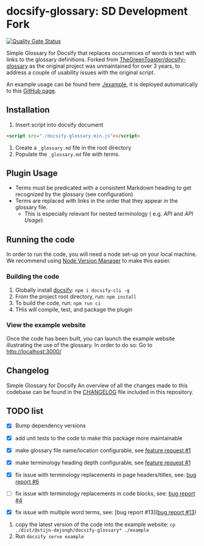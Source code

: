 # docsify-glossary: SD Development Fork

[![Quality Gate Status](https://sonarcloud.io/api/project_badges/measure?project=stijn-dejongh_docsify-glossary&metric=alert_status)](https://sonarcloud.io/summary/new_code?id=stijn-dejongh_docsify-glossary)

Simple Glossary for Docsify that replaces occurrences of words in text with links to the glossary definitions.
Forked from [TheGreenToaster/docsify-glossary](https://github.com/TheGreenToaster/docsify-glossary) as the original
project was unmaintained for over 3 years, to address a couple of usability issues with the original script.

An example usage can be found here [./example](./example), it is deployed automatically to this [GitHub page](https://stijn-dejongh.github.io/docsify-glossary/#/).

## Installation

1. Insert script into docsify document

```html
<script src="./docsify-glossary.min.js"></script>
```

1. Create a `_glossary.md` file in the root directory
2. Populate the `_glossary.md` file with terms.

## Plugin Usage

* Terms must be predicated with a consistent Markdown heading to get recognized by the glossary (see configuration)
* Terms are replaced with links in the order that they appear in the glossary file.
  * This is especially relevant for nested terminology ( e.g. _API_ and _API Usage_)

## Running the code

In order to run the code, you will need a node set-up on your local machine.
We recommend using [Node Version Manager](https://npm.github.io/installation-setup-docs/installing/using-a-node-version-manager.html) to make this easier.

### Building the code

1. Globally install [docsify](https://docsify.js.org/#/quickstart): `npm i docsify-cli -g` 
2. From the project root directory, run: `npm install`
3. To build the code, run: `npm run ci`
4. THis will compile, test, and package the plugin

### View the example website

Once the code has been built, you can launch the example website illustrating the use of the glossary.
In order to do so: Go to [http://localhost:3000/]()

## Changelog
Simple Glossary for Docsify
An overview of all the changes made to this codebase can be found in the [CHANGELOG](./CHANGELOG.md) file included in this repository.

## TODO list

* [x] Bump dependency versions
* [x] add unit tests to the code to make this package more maintainable
* [x] make glossary file name/location configurable, see [feature request #1](https://github.com/TheGreenToaster/docsify-glossary/issues/1)
* [x] make terminology heading depth configurable, see [feature request #1](https://github.com/TheGreenToaster/docsify-glossary/issues/1)
* [x] fix issue with terminology replacements in page headers/titles, see: [bug report #6](https://github.com/TheGreenToaster/docsify-glossary/issues/6)
* [ ] fix issue with terminology replacements in code blocks, see: [bug report #4](https://github.com/TheGreenToaster/docsify-glossary/issues/4)
* [x] fix issue with multiple word terms, see: [bug report #13]([bug report #13](https://github.com/TheGreenToaster/docsify-glossary/issues/13))


1. copy the latest version of the code into the example website: `cp ./dist/@stijn-dejongh/docsify-glossary* ./example`
2. Run `docsify serve example`
